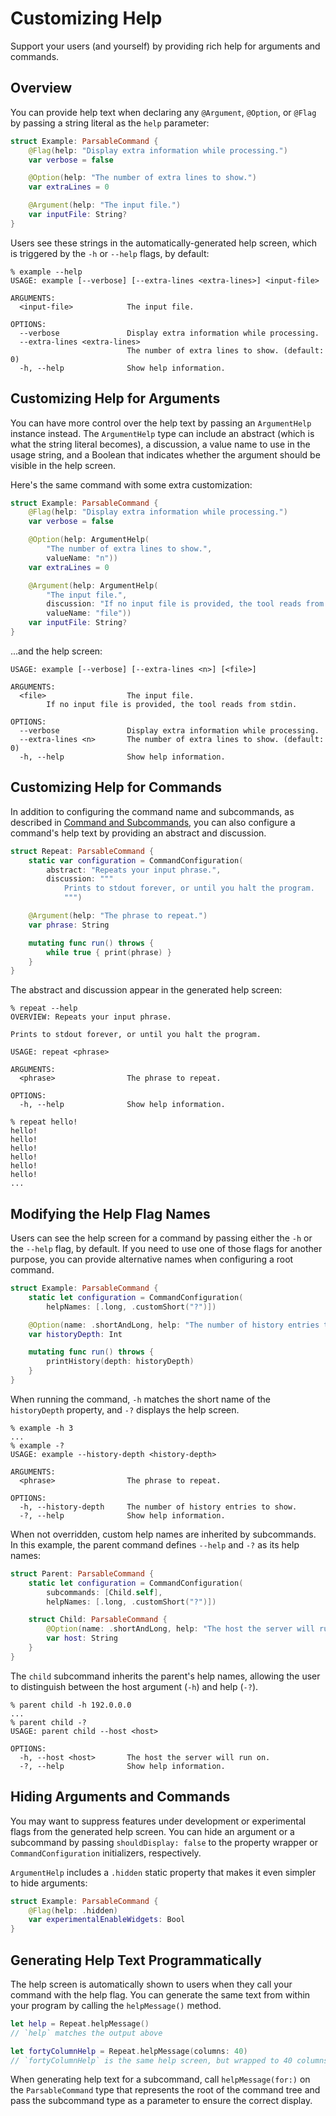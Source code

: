 # Customizing Help

Support your users (and yourself) by providing rich help for arguments and commands.

## Overview

You can provide help text when declaring any `@Argument`, `@Option`, or `@Flag` by passing a string literal as the `help` parameter:

```swift
struct Example: ParsableCommand {
    @Flag(help: "Display extra information while processing.")
    var verbose = false

    @Option(help: "The number of extra lines to show.")
    var extraLines = 0

    @Argument(help: "The input file.")
    var inputFile: String?
}
```

Users see these strings in the automatically-generated help screen, which is triggered by the `-h` or `--help` flags, by default:

```
% example --help
USAGE: example [--verbose] [--extra-lines <extra-lines>] <input-file>

ARGUMENTS:
  <input-file>            The input file.

OPTIONS:
  --verbose               Display extra information while processing.
  --extra-lines <extra-lines>
                          The number of extra lines to show. (default: 0)
  -h, --help              Show help information.
```

## Customizing Help for Arguments

You can have more control over the help text by passing an `ArgumentHelp` instance instead. The `ArgumentHelp` type can include an abstract (which is what the string literal becomes), a discussion, a value name to use in the usage string, and a Boolean that indicates whether the argument should be visible in the help screen.

Here's the same command with some extra customization:

```swift
struct Example: ParsableCommand {
    @Flag(help: "Display extra information while processing.")
    var verbose = false

    @Option(help: ArgumentHelp(
        "The number of extra lines to show.",
        valueName: "n"))
    var extraLines = 0

    @Argument(help: ArgumentHelp(
        "The input file.",
        discussion: "If no input file is provided, the tool reads from stdin.",
        valueName: "file"))
    var inputFile: String?
}
```

...and the help screen:

```
USAGE: example [--verbose] [--extra-lines <n>] [<file>]

ARGUMENTS:
  <file>                  The input file.
        If no input file is provided, the tool reads from stdin.

OPTIONS:
  --verbose               Display extra information while processing.
  --extra-lines <n>       The number of extra lines to show. (default: 0)
  -h, --help              Show help information.
```

## Customizing Help for Commands

In addition to configuring the command name and subcommands, as described in [Command and Subcommands](./CommandsAndSubcommands.md), you can also configure a command's help text by providing an abstract and discussion.

```swift
struct Repeat: ParsableCommand {
    static var configuration = CommandConfiguration(
        abstract: "Repeats your input phrase.",
        discussion: """
            Prints to stdout forever, or until you halt the program.
            """)

    @Argument(help: "The phrase to repeat.")
    var phrase: String

    mutating func run() throws {
        while true { print(phrase) }
    }
}
```

The abstract and discussion appear in the generated help screen:

```
% repeat --help
OVERVIEW: Repeats your input phrase.

Prints to stdout forever, or until you halt the program.

USAGE: repeat <phrase>

ARGUMENTS:
  <phrase>                The phrase to repeat.

OPTIONS:
  -h, --help              Show help information.

% repeat hello!
hello!
hello!
hello!
hello!
hello!
hello!
...
```

## Modifying the Help Flag Names

Users can see the help screen for a command by passing either the `-h` or the `--help` flag, by default. If you need to use one of those flags for another purpose, you can provide alternative names when configuring a root command.

```swift
struct Example: ParsableCommand {
    static let configuration = CommandConfiguration(
        helpNames: [.long, .customShort("?")])

    @Option(name: .shortAndLong, help: "The number of history entries to show.")
    var historyDepth: Int

    mutating func run() throws {
        printHistory(depth: historyDepth)
    }
}
```

When running the command, `-h` matches the short name of the `historyDepth` property, and `-?` displays the help screen.

```
% example -h 3
...
% example -?
USAGE: example --history-depth <history-depth>

ARGUMENTS:
  <phrase>                The phrase to repeat.

OPTIONS:
  -h, --history-depth     The number of history entries to show.
  -?, --help              Show help information.
```

When not overridden, custom help names are inherited by subcommands. In this example, the parent command defines `--help` and `-?` as its help names:

```swift
struct Parent: ParsableCommand {
    static let configuration = CommandConfiguration(
        subcommands: [Child.self],
        helpNames: [.long, .customShort("?")])

    struct Child: ParsableCommand {
        @Option(name: .shortAndLong, help: "The host the server will run on.")
        var host: String
    }
}
```

The `child` subcommand inherits the parent's help names, allowing the user to distinguish between the host argument (`-h`) and help (`-?`).

```
% parent child -h 192.0.0.0
...
% parent child -?
USAGE: parent child --host <host>

OPTIONS:
  -h, --host <host>       The host the server will run on.
  -?, --help              Show help information.
```

## Hiding Arguments and Commands

You may want to suppress features under development or experimental flags from the generated help screen. You can hide an argument or a subcommand by passing `shouldDisplay: false` to the property wrapper or `CommandConfiguration` initializers, respectively.

`ArgumentHelp` includes a `.hidden` static property that makes it even simpler to hide arguments:

```swift
struct Example: ParsableCommand {
    @Flag(help: .hidden)
    var experimentalEnableWidgets: Bool
}
```

## Generating Help Text Programmatically

The help screen is automatically shown to users when they call your command with the help flag. You can generate the same text from within your program by calling the `helpMessage()` method.

```swift
let help = Repeat.helpMessage()
// `help` matches the output above

let fortyColumnHelp = Repeat.helpMessage(columns: 40)
// `fortyColumnHelp` is the same help screen, but wrapped to 40 columns
```

When generating help text for a subcommand, call `helpMessage(for:)` on the `ParsableCommand` type that represents the root of the command tree and pass the subcommand type as a parameter to ensure the correct display.
